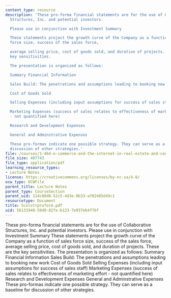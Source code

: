 ```yaml
---
content_type: resource
description: 'These pro-forma financial statements are for the use of Collaborative
  Structures, Inc. and potential investors.

  Please use in conjunction with Investment Summary

  These statements project the growth curve of the Company as a function of sales
  force size, success of the sales force,

  average selling price, cost of goods sold, and duration of projects. These are the
  key sensitivities.

  The presentation is organized as follows:

  Summary Financial Information

  Sales Build: The penetrations and assumptions leading to booking new work

  Cost of Goods Sold

  Selling Expenses (including input assumptions for success of sales staff)

  Marketing Expenses (success of sales relates to effectiveness of marketing effort
  - not quantified here)

  Research and Development Expenses

  General and Adminstrative Expenses

  These pro-formas indicate one possible strategy. They can serve as a baseline for
  discussion of other strategies.'
file: /courses/1-464-e-commerce-and-the-internet-in-real-estate-and-construction-spring-2004/5613194850d082feb1237e937eb4f76f_5colstrproform.pdf
file_size: 407743
file_type: application/pdf
learning_resource_types:
- Lecture Notes
license: https://creativecommons.org/licenses/by-nc-sa/4.0/
ocw_type: OCWFile
parent_title: Lecture Notes
parent_type: CourseSection
parent_uid: 114c88d8-52c5-4d3e-8b33-af02405d49c1
resourcetype: Document
title: 5colstrproform.pdf
uid: 56131948-50d0-82fe-b123-7e937eb4f76f
---
```

These pro-forma financial statements are for the use of Collaborative Structures, Inc. and potential investors.
Please use in conjunction with Investment Summary
These statements project the growth curve of the Company as a function of sales force size, success of the sales force,
average selling price, cost of goods sold, and duration of projects. These are the key sensitivities.
The presentation is organized as follows:
Summary Financial Information
Sales Build: The penetrations and assumptions leading to booking new work
Cost of Goods Sold
Selling Expenses (including input assumptions for success of sales staff)
Marketing Expenses (success of sales relates to effectiveness of marketing effort - not quantified here)
Research and Development Expenses
General and Adminstrative Expenses
These pro-formas indicate one possible strategy. They can serve as a baseline for discussion of other strategies.